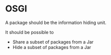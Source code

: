 # OSGI

A package should be the information hiding unit.&#x20;

It should be possible to

* Share a subset of packages from a Jar&#x20;
* Hide a subset of packages from a Jar



